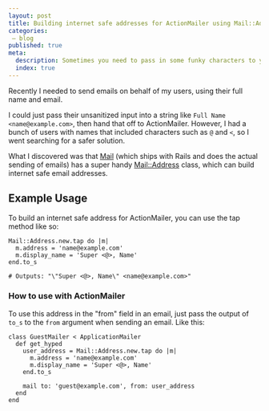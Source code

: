 ```yaml
---
layout: post
title: Building internet safe addresses for ActionMailer using Mail::Address
categories:
 – blog
published: true
meta:
  description: Sometimes you need to pass in some funky characters to your mail parameters, use Mail::Address to do it safely.
  index: true
---
```


Recently I needed to send emails on behalf of my users, using their full name and email.

I could just pass their unsanitized input into a string like `Full Name <name@example.com>`, then hand that off to ActionMailer. However, I had a bunch of users with names that included characters such as `@` and `<`, so I went searching for a safer solution.

What I discovered was that [Mail](https://github.com/mikel/mail) (which ships with Rails and does the actual sending of emails) has a super handy [Mail::Address](https://github.com/mikel/mail/blob/7c2bc2e4ac2760061ad6f26fcea0e9aef1f6bb72/lib/mail/elements/address.rb#L16) class, which can build internet safe email addresses.

## Example Usage

To build an internet safe address for ActionMailer, you can use the tap method like so:

    Mail::Address.new.tap do |m|
      m.address = 'name@example.com'
      m.display_name = 'Super <@>, Name'
    end.to_s

    # Outputs: "\"Super <@>, Name\" <name@example.com>"

### How to use with ActionMailer

To use this address in the "from" field in an email, just pass the output of `to_s` to the `from` argument when sending an email. Like this:

    class GuestMailer < ApplicationMailer
      def get_hyped
        user_address = Mail::Address.new.tap do |m|
          m.address = 'name@example.com'
          m.display_name = 'Super <@>, Name'
        end.to_s

        mail to: 'guest@example.com', from: user_address
      end
    end
